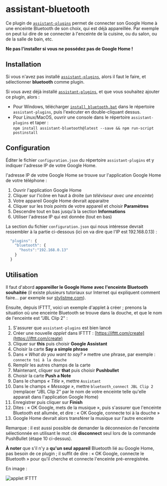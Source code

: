 # assistant-bluetooth

Ce plugin de [`assistant-plugins`](https://aymkdn.github.io/assistant-plugins/) permet de connecter son Google Home à une enceinte Bluetooth de son choix, qui est déjà appareillée. Par exemple on peut lui dire de se connecter à l'enceinte de la cuisine, ou du salon, ou de la salle de bain, etc.

**Ne pas l'installer si vous ne possédez pas de Google Home !**

## Installation

Si vous n'avez pas installé [`assistant-plugins`](https://aymkdn.github.io/assistant-plugins/), alors il faut le faire, et sélectionner **bluetooth** comme plugin.

Si vous avez déjà installé [`assistant-plugins`](https://aymkdn.github.io/assistant-plugins/), et que vous souhaitez ajouter ce plugin, alors :
  - Pour Windows, télécharger [`install_bluetooth.bat`](https://github-proxy.kodono.info/?q=https://raw.githubusercontent.com/Aymkdn/assistant-bluetooth/master/install_bluetooth.bat&download=install_bluetooth.bat) dans le répertoire `assistant-plugins`, puis l'exécuter en double-cliquant dessus.  
  - Pour Linux/MacOS, ouvrir une console dans le répertoire `assistant-plugins` et taper :  
  `npm install assistant-bluetooth@latest --save && npm run-script postinstall`

## Configuration

Éditer le fichier `configuration.json` du répertoire `assistant-plugins` et y indiquer l'adresse IP de votre Google Home.

l'adresse IP de votre Google Home se trouve sur l'application Google Home de votre téléphone :

  1. Ouvrir l'application Google Home  
  2. Cliquer sur l'icône en haut à droite (*un téléviseur avec une enceinte*)  
  3. Votre appareil Google Home devrait apparaitre  
  4. Cliquer sur les *trois points* de votre appareil et choisir **Paramètres**  
  5. Descendre tout en bas jusqu'à la section **Informations**  
  6. Utiliser l'adresse IP qui est donnée (tout en bas)
  
La section du fichier `configuration.json` qui nous intéresse devrait ressembler à la partie ci-dessous (ici on va dire que l'IP est 192.168.0.13) :
```javascript
  "plugins": {
    "bluetooth": {
      "hosts":"192.168.0.13"
    }
  }
```

## Utilisation

Il faut d'abord **appareiller le Google Home avec l'enceinte Bluetooth souhaitée** (il existe plusieurs tutoriaux sur Internet qui expliquent comment faire... par exemple sur [stylistme.com](https://stylistme.com/comment-connecter-une-enceinte-bluetooth-a-google-home/)).

Ensuite, depuis IFTTT, voici un exemple d'applet à créer ; prenons la situation où une enceinte Bluetooth se trouve dans la douche, et que le nom de l'enceinte est "JBL Clip 2" :

  1. S'assurer que `assistant-plugins` est bien lancé  
  2. Créer une nouvelle *applet* dans IFTTT : [https://ifttt.com/create](https://ifttt.com/create)  
  3. Cliquer sur **this** puis choisir **Google Assistant**  
  4. Choisir la carte **Say a simple phrase**  
  5. Dans *« What do you want to say? »* mettre une phrase, par exemple : `connecte toi à la douche`  
  6. Remplir les autres champs de la carte  
  7. Maintenant, cliquer sur **that** puis choisir **Pushbullet**  
  8. Choisir la carte **Push a Note**  
  9. Dans le champs *« Title »*, mettre `Assistant`  
  10. Dans le champs *« Message »*, mettre `bluetooth_connect JBL Clip 2` (remplacer "JBL Clip 2" par le nom de votre enceinte telle qu'elle apparait dans l'application Google Home)  
  11. Enregistrer puis cliquer sur **Finish**  
  12. Dites : « OK Google, mets de la musique », puis s'assurer que l'enceinte Bluetooth est allumée, et dire : « OK Google, connecte toi à la douche »  
  13. Google Home devrait alors transférer la musique sur l'autre enceinte

Remarque : il est aussi possible de demander la déconnexion de l'enceinte sélectionnée en utilisant le mot clé **disconnect** seul lors de la commande PushBullet (étape 10 ci-dessus).

**À noter** que s'il n'y a **qu'un seul appareil** Bluetooth lié au Google Home, pas besoin de ce plugin ; il suffit de dire : « OK Google, connecte le Bluetooth » pour qu'il cherche et connecte l'enceinte pré-enregistrée.

En image :  

![applet IFTTT](https://user-images.githubusercontent.com/946315/39955270-389f661a-55cc-11e8-9d8e-e1404f3f045e.PNG)
